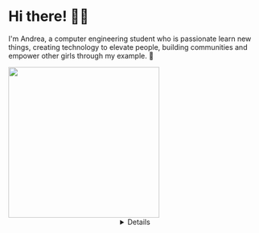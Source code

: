 # Hi there! 👋🏻 

I'm Andrea, a computer engineering student who is passionate learn new things, creating technology to elevate people, building communities and empower other girls through my example.  🌟

<img src="https://i.imgur.com/OnRwFpP.png" width="300">
<details align="center">


# Find me around the web 🌎: 

- Watch my <a href="www.linkedin.com/in/andrea-aranda-rdz
">LinkedIn</a> 💼
